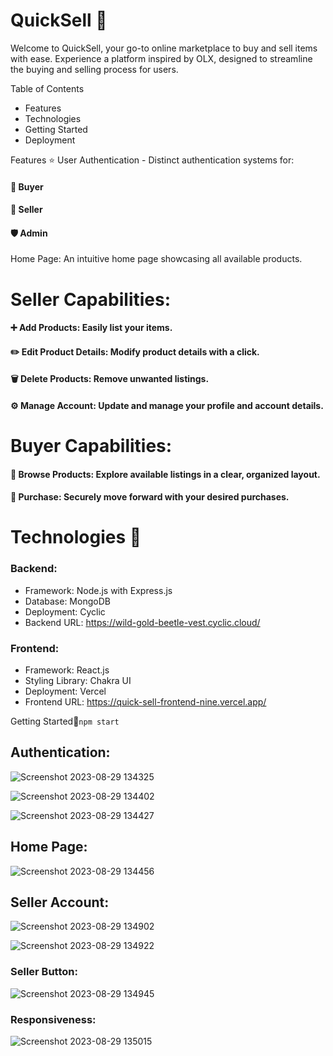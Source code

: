 # QuickSell :shopping_cart:
Welcome to QuickSell, your go-to online marketplace to buy and sell items with ease. Experience a platform inspired by OLX, designed to streamline the buying and selling process for users.

Table of Contents
* Features
* Technologies
* Getting Started
* Deployment

Features :star:
User Authentication - Distinct authentication systems for:

#### :bust_in_silhouette: Buyer
#### :bust_in_silhouette: Seller
#### :shield: Admin
Home Page: An intuitive home page showcasing all available products.

# Seller Capabilities:

#### :heavy_plus_sign: Add Products: Easily list your items.
#### :pencil2: Edit Product Details: Modify product details with a click.
#### :wastebasket: Delete Products: Remove unwanted listings.
#### :gear: Manage Account: Update and manage your profile and account details.

# Buyer Capabilities:

#### :mag_right: Browse Products: Explore available listings in a clear, organized layout.
#### :shopping_cart: Purchase: Securely move forward with your desired purchases.

# Technologies :wrench:

### Backend:
* Framework: Node.js with Express.js
* Database: MongoDB
* Deployment: Cyclic
* Backend URL: https://wild-gold-beetle-vest.cyclic.cloud/

### Frontend:
* Framework: React.js
* Styling Library: Chakra UI
* Deployment: Vercel
* Frontend URL: https://quick-sell-frontend-nine.vercel.app/

Getting Started:rocket:`npm start`

## Authentication: 

![Screenshot 2023-08-29 134325](https://github.com/abha2510/Quicksell_MERN/assets/107466839/e9237a58-d0a3-4d0d-9ed4-ed029e5d6a43)

![Screenshot 2023-08-29 134402](https://github.com/abha2510/Quicksell_MERN/assets/107466839/e7e8a3b7-bc76-4256-a002-0afcdd53091b)

![Screenshot 2023-08-29 134427](https://github.com/abha2510/Quicksell_MERN/assets/107466839/06f327b2-292a-4cfa-b868-f8f2ad8d36f5)


## Home Page:

![Screenshot 2023-08-29 134456](https://github.com/abha2510/Quicksell_MERN/assets/107466839/5a26abe1-84de-4999-b734-a3d9d7d3b564)

## Seller Account:

![Screenshot 2023-08-29 134902](https://github.com/abha2510/Quicksell_MERN/assets/107466839/1962c6f2-8282-4665-bdc7-d9866db250c7)

![Screenshot 2023-08-29 134922](https://github.com/abha2510/Quicksell_MERN/assets/107466839/2cbd5588-fbf8-41a6-84e6-1487dfae103a)

### Seller Button:

![Screenshot 2023-08-29 134945](https://github.com/abha2510/Quicksell_MERN/assets/107466839/be3531f9-d678-4f8e-a41b-f5a8fd76cbdb)

### Responsiveness: 
![Screenshot 2023-08-29 135015](https://github.com/abha2510/Quicksell_MERN/assets/107466839/9b152ec4-69e7-4006-bdc1-993cc23c4d3e)
